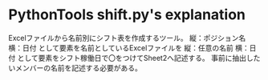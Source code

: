 # PythonTools shift.py's explanation
Excelファイルから名前別にシフト表を作成するツール。
縦：ポジション名
横：日付
として要素を名前としているExcelファイルを
縦：任意の名前
横：日付
として要素をシフト稼働日で〇をつけてSheet2へ記述する。
事前に抽出したいメンバーの名前を記述する必要がある。
